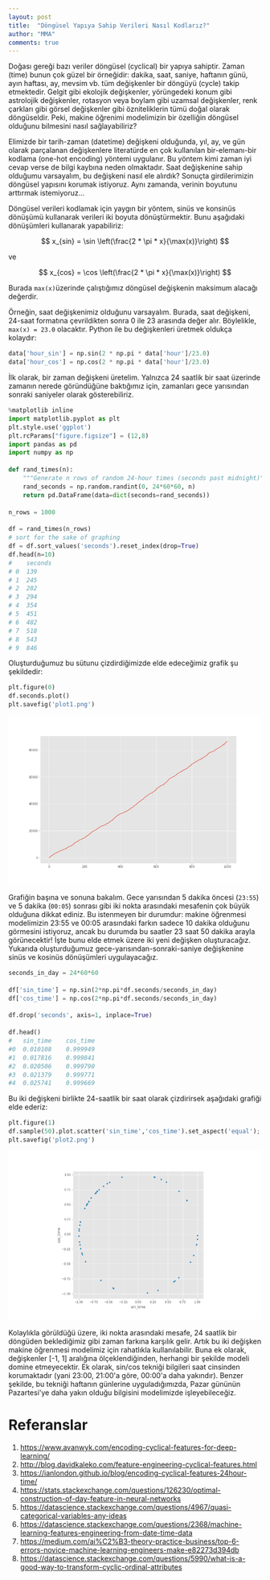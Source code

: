 ```yaml
---
layout: post
title:  "Döngüsel Yapıya Sahip Verileri Nasıl Kodlarız?"
author: "MMA"
comments: true
---
```


Doğası gereği bazı veriler döngüsel (cyclical) bir yapıya sahiptir.  Zaman (time) bunun çok güzel bir örneğidir: dakika, saat, saniye, haftanın günü, ayın haftası, ay, mevsim vb. tüm değişkenler bir döngüyü (cycle) takip etmektedir. Gelgit gibi ekolojik değişkenler, yörüngedeki konum gibi astrolojik değişkenler, rotasyon veya boylam gibi uzamsal değişkenler, renk çarkları gibi görsel değişkenler gibi özniteliklerin tümü doğal olarak döngüseldir. Peki, makine öğrenimi modelimizin bir özelliğin döngüsel olduğunu bilmesini nasıl sağlayabiliriz?

Elimizde bir tarih-zaman (datetime) değişkeni olduğunda, yıl, ay, ve gün olarak parçalanan değişkenlere literatürde en çok kullanılan bir-elemanı-bir kodlama (one-hot encoding) yöntemi uygulanır. Bu yöntem kimi zaman iyi cevap verse de bilgi kaybına neden olmaktadır. Saat değişkenine sahip olduğumu varsayalım, bu değişkeni nasıl ele alırdık? Sonuçta girdilerimizin döngüsel yapısını korumak istiyoruz. Aynı zamanda, verinin boyutunu arttırmak istemiyoruz...

Döngüsel verileri kodlamak için yaygın bir yöntem, sinüs ve konsinüs dönüşümü kullanarak verileri iki boyuta dönüştürmektir. Bunu aşağıdaki dönüşümleri kullanarak yapabiliriz:

$$
x_{sin} = \sin \left(\frac{2 * \pi * x}{\max(x)}\right)
$$

ve

$$
x_{cos} = \cos \left(\frac{2 * \pi * x}{\max(x)}\right)
$$

Burada `max(x)`üzerinde çalıştığımız döngüsel değişkenin maksimum alacağı değerdir.

 Örneğin, saat değişkenimiz olduğunu varsayalım. Burada, saat değişkeni, 24-saat formatına çevrildikten sonra 0 ile 23 arasında değer alır. Böylelikle, `max(x) = 23.0` olacaktır. Python ile bu değişkenleri üretmek oldukça kolaydır:

```python
data['hour_sin'] = np.sin(2 * np.pi * data['hour']/23.0)
data['hour_cos'] = np.cos(2 * np.pi * data['hour']/23.0)
```

İlk olarak, bir zaman değişkeni üretelim. Yalnızca 24 saatlik bir saat üzerinde zamanın nerede göründüğüne baktığımız için, zamanları gece yarısından sonraki saniyeler olarak gösterebiliriz.

```python
%matplotlib inline
import matplotlib.pyplot as plt
plt.style.use('ggplot')
plt.rcParams["figure.figsize"] = (12,8)
import pandas as pd
import numpy as np

def rand_times(n):
    """Generate n rows of random 24-hour times (seconds past midnight)"""
    rand_seconds = np.random.randint(0, 24*60*60, n)
    return pd.DataFrame(data=dict(seconds=rand_seconds))

n_rows = 1000

df = rand_times(n_rows)
# sort for the sake of graphing
df = df.sort_values('seconds').reset_index(drop=True)
df.head(n=10)
#    seconds
# 0	 139
# 1	 245
# 2	 282
# 3	 294
# 4	 354
# 5	 451
# 6	 482
# 7	 518
# 8	 543
# 9	 846
```

Oluşturduğumuz bu sütunu çizdirdiğimizde elde edeceğimiz grafik şu şekildedir:

```python
plt.figure(0)
df.seconds.plot()
plt.savefig('plot1.png')
```

![](https://github.com/mmuratarat/turkish/blob/master/_posts/images/plot1.png?raw=true)

Grafiğin başına ve sonuna bakalım. Gece yarısından 5 dakika öncesi (`23:55`) ve 5 dakika (`00:05`) sonrası gibi iki nokta arasındaki mesafenin çok büyük olduğuna dikkat ediniz. Bu istenmeyen bir durumdur: makine öğrenmesi modelimizin 23:55 ve 00:05 arasındaki farkın sadece 10 dakika olduğunu görmesini istiyoruz, ancak bu durumda bu saatler 23 saat 50 dakika arayla görünecektir! İşte bunu elde etmek üzere iki yeni değişken oluşturacağız. Yukarıda oluşturduğumuz gece-yarısından-sonraki-saniye değişkenine sinüs ve kosinüs dönüşümleri uygulayacağız.

```python
seconds_in_day = 24*60*60

df['sin_time'] = np.sin(2*np.pi*df.seconds/seconds_in_day)
df['cos_time'] = np.cos(2*np.pi*df.seconds/seconds_in_day)

df.drop('seconds', axis=1, inplace=True)

df.head()
#	sin_time	cos_time
#0	0.010108	0.999949
#1	0.017816	0.999841
#2	0.020506	0.999790
#3	0.021379	0.999771
#4	0.025741	0.999669
```

Bu iki değişkeni birlikte 24-saatlik bir saat olarak çizdirirsek aşağıdaki grafiği elde ederiz:

```python
plt.figure(1)
df.sample(50).plot.scatter('sin_time','cos_time').set_aspect('equal');
plt.savefig('plot2.png')
```

![](https://github.com/mmuratarat/turkish/blob/master/_posts/images/plot2.png?raw=true)

Kolaylıkla görüldüğü üzere, iki nokta arasındaki mesafe, 24 saatlik bir döngüden beklediğimiz gibi zaman farkına karşılık gelir. Artık bu iki değişken makine öğrenmesi modelimiz için rahatlıkla kullanılabilir. Buna ek olarak, değişkenler [-1, 1] aralığına ölçeklendiğinden, herhangi bir şekilde modeli domine etmeyecektir. Ek olarak, sin/cos tekniği bilgileri saat cinsinden korumaktadır (yani 23:00, 21:00'a göre, 00:00'a daha yakındır). Benzer şekilde, bu tekniği haftanın günlerine uyguladığımızda, Pazar gününün Pazartesi'ye daha yakın olduğu bilgisini modelimizde işleyebileceğiz. 

# Referanslar

1. https://www.avanwyk.com/encoding-cyclical-features-for-deep-learning/
2. http://blog.davidkaleko.com/feature-engineering-cyclical-features.html
3. https://ianlondon.github.io/blog/encoding-cyclical-features-24hour-time/
4. https://stats.stackexchange.com/questions/126230/optimal-construction-of-day-feature-in-neural-networks
5. https://datascience.stackexchange.com/questions/4967/quasi-categorical-variables-any-ideas
6. https://datascience.stackexchange.com/questions/2368/machine-learning-features-engineering-from-date-time-data
7. https://medium.com/ai%C2%B3-theory-practice-business/top-6-errors-novice-machine-learning-engineers-make-e82273d394db
8. https://datascience.stackexchange.com/questions/5990/what-is-a-good-way-to-transform-cyclic-ordinal-attributes









